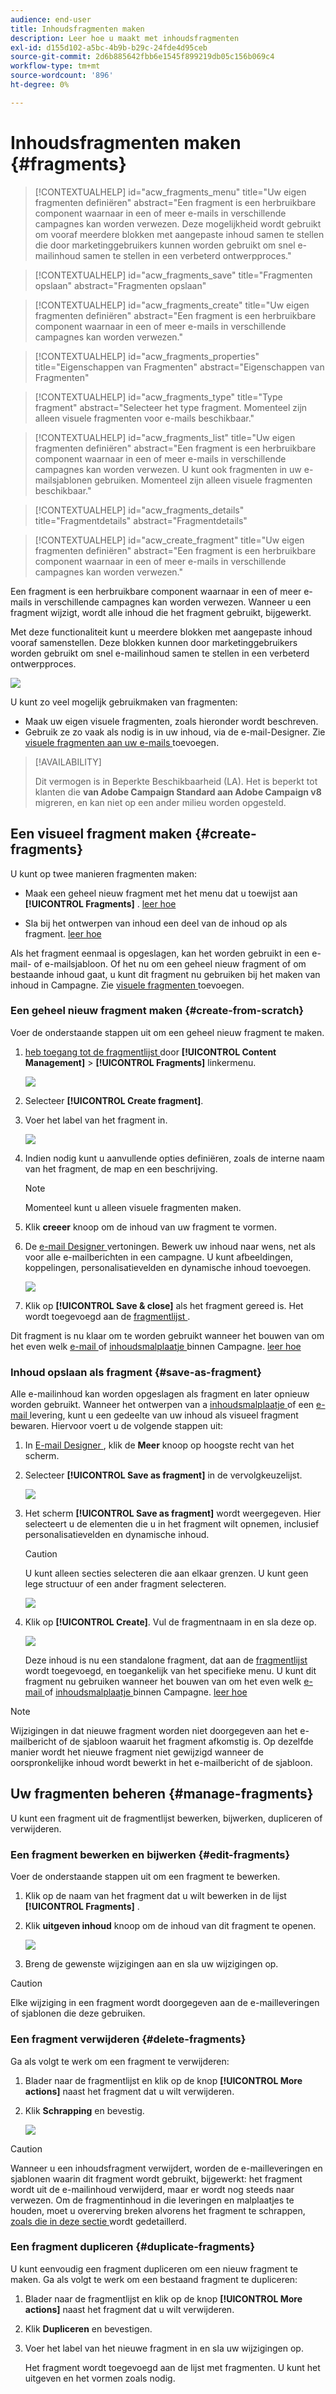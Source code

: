 ```yaml
---
audience: end-user
title: Inhoudsfragmenten maken
description: Leer hoe u maakt met inhoudsfragmenten
exl-id: d155d102-a5bc-4b9b-b29c-24fde4d95ceb
source-git-commit: 2d6b885642fbb6e1545f899219db05c156b069c4
workflow-type: tm+mt
source-wordcount: '896'
ht-degree: 0%

---
```


# Inhoudsfragmenten maken {#fragments}

>[!CONTEXTUALHELP]
>id="acw_fragments_menu"
>title="Uw eigen fragmenten definiëren"
>abstract="Een fragment is een herbruikbare component waarnaar in een of meer e-mails in verschillende campagnes kan worden verwezen. Deze mogelijkheid wordt gebruikt om vooraf meerdere blokken met aangepaste inhoud samen te stellen die door marketinggebruikers kunnen worden gebruikt om snel e-mailinhoud samen te stellen in een verbeterd ontwerpproces."

>[!CONTEXTUALHELP]
>id="acw_fragments_save"
>title="Fragmenten opslaan"
>abstract="Fragmenten opslaan"

>[!CONTEXTUALHELP]
>id="acw_fragments_create"
>title="Uw eigen fragmenten definiëren"
>abstract="Een fragment is een herbruikbare component waarnaar in een of meer e-mails in verschillende campagnes kan worden verwezen."

>[!CONTEXTUALHELP]
>id="acw_fragments_properties"
>title="Eigenschappen van Fragmenten"
>abstract="Eigenschappen van Fragmenten"

>[!CONTEXTUALHELP]
>id="acw_fragments_type"
>title="Type fragment"
>abstract="Selecteer het type fragment. Momenteel zijn alleen visuele fragmenten voor e-mails beschikbaar."

>[!CONTEXTUALHELP]
>id="acw_fragments_list"
>title="Uw eigen fragmenten definiëren"
>abstract="Een fragment is een herbruikbare component waarnaar in een of meer e-mails in verschillende campagnes kan worden verwezen. U kunt ook fragmenten in uw e-mailsjablonen gebruiken. Momenteel zijn alleen visuele fragmenten beschikbaar."

>[!CONTEXTUALHELP]
>id="acw_fragments_details"
>title="Fragmentdetails"
>abstract="Fragmentdetails"

>[!CONTEXTUALHELP]
>id="acw_create_fragment"
>title="Uw eigen fragmenten definiëren"
>abstract="Een fragment is een herbruikbare component waarnaar in een of meer e-mails in verschillende campagnes kan worden verwezen."

Een fragment is een herbruikbare component waarnaar in een of meer e-mails in verschillende campagnes kan worden verwezen. Wanneer u een fragment wijzigt, wordt alle inhoud die het fragment gebruikt, bijgewerkt.

Met deze functionaliteit kunt u meerdere blokken met aangepaste inhoud vooraf samenstellen. Deze blokken kunnen door marketinggebruikers worden gebruikt om snel e-mailinhoud samen te stellen in een verbeterd ontwerpproces.

![](assets/fragments.gif)

U kunt zo veel mogelijk gebruikmaken van fragmenten:

* Maak uw eigen visuele fragmenten, zoals hieronder wordt beschreven.
* Gebruik ze zo vaak als nodig is in uw inhoud, via de e-mail-Designer. Zie [ visuele fragmenten aan uw e-mails ](../email/use-visual-fragments.md) toevoegen.

>[!AVAILABILITY]
>
>Dit vermogen is in Beperkte Beschikbaarheid (LA). Het is beperkt tot klanten die **van Adobe Campaign Standard aan Adobe Campaign v8** migreren, en kan niet op een ander milieu worden opgesteld.

## Een visueel fragment maken {#create-fragments}

U kunt op twee manieren fragmenten maken:

* Maak een geheel nieuw fragment met het menu dat u toewijst aan **[!UICONTROL Fragments]** . [ leer hoe ](#create-from-scratch)

* Sla bij het ontwerpen van inhoud een deel van de inhoud op als fragment. [ leer hoe ](#save-as-fragment)

Als het fragment eenmaal is opgeslagen, kan het worden gebruikt in een e-mail- of e-mailsjabloon. Of het nu om een geheel nieuw fragment of om bestaande inhoud gaat, u kunt dit fragment nu gebruiken bij het maken van inhoud in Campagne. Zie [ visuele fragmenten ](../email/use-visual-fragments.md) toevoegen.

### Een geheel nieuw fragment maken {#create-from-scratch}

Voer de onderstaande stappen uit om een geheel nieuw fragment te maken.

1. [ heb toegang tot de fragmentlijst ](#access-manage-fragments) door **[!UICONTROL Content Management]** > **[!UICONTROL Fragments]** linkermenu.

   ![](assets/fragments-list.png)

1. Selecteer **[!UICONTROL Create fragment]**.

1. Voer het label van het fragment in.

   ![](assets/fragment-create.png)

1. Indien nodig kunt u aanvullende opties definiëren, zoals de interne naam van het fragment, de map en een beschrijving.

   >[!NOTE]
   >
   >Momenteel kunt u alleen visuele fragmenten maken.

1. Klik **creeer** knoop om de inhoud van uw fragment te vormen.

1. De [ e-mail Designer ](../email/get-started-email-designer.md) vertoningen. Bewerk uw inhoud naar wens, net als voor alle e-mailberichten in een campagne. U kunt afbeeldingen, koppelingen, personalisatievelden en dynamische inhoud toevoegen.

   ![](assets/fragment-designer.png)

1. Klik op **[!UICONTROL Save & close]** als het fragment gereed is. Het wordt toegevoegd aan de [ fragmentlijst ](#access-manage-fragments).

Dit fragment is nu klaar om te worden gebruikt wanneer het bouwen van om het even welk [ e-mail ](../email/get-started-email-designer.md) of [ inhoudsmalplaatje ](use-email-templates.md) binnen Campagne. [ leer hoe ](../email/use-visual-fragments.md)


### Inhoud opslaan als fragment {#save-as-fragment}

Alle e-mailinhoud kan worden opgeslagen als fragment en later opnieuw worden gebruikt. Wanneer het ontwerpen van a [ inhoudsmalplaatje ](use-email-templates.md) of een [ e-mail ](../email/get-started-email-designer.md) levering, kunt u een gedeelte van uw inhoud als visueel fragment bewaren. Hiervoor voert u de volgende stappen uit:

1. In [ E-mail Designer ](../email/get-started-email-designer.md), klik de **Meer** knoop op hoogste recht van het scherm.

1. Selecteer **[!UICONTROL Save as fragment]** in de vervolgkeuzelijst.

   ![](assets/fragment-save-as.png)

1. Het scherm **[!UICONTROL Save as fragment]** wordt weergegeven. Hier selecteert u de elementen die u in het fragment wilt opnemen, inclusief personalisatievelden en dynamische inhoud.

   >[!CAUTION]
   >
   >U kunt alleen secties selecteren die aan elkaar grenzen. U kunt geen lege structuur of een ander fragment selecteren.

   ![](assets/fragment-save-as-screen.png)

1. Klik op **[!UICONTROL Create]**. Vul de fragmentnaam in en sla deze op.

   ![](assets/fragment-save-confirm.png)

   Deze inhoud is nu een standalone fragment, dat aan de [ fragmentlijst ](#manage-fragments) wordt toegevoegd, en toegankelijk van het specifieke menu. U kunt dit fragment nu gebruiken wanneer het bouwen van om het even welk [ e-mail ](../email/get-started-email-designer.md) of [ inhoudsmalplaatje ](use-email-templates.md) binnen Campagne. [ leer hoe ](../email/use-visual-fragments.md)

>[!NOTE]
>
>Wijzigingen in dat nieuwe fragment worden niet doorgegeven aan het e-mailbericht of de sjabloon waaruit het fragment afkomstig is. Op dezelfde manier wordt het nieuwe fragment niet gewijzigd wanneer de oorspronkelijke inhoud wordt bewerkt in het e-mailbericht of de sjabloon.

## Uw fragmenten beheren {#manage-fragments}

U kunt een fragment uit de fragmentlijst bewerken, bijwerken, dupliceren of verwijderen.

### Een fragment bewerken en bijwerken {#edit-fragments}

Voer de onderstaande stappen uit om een fragment te bewerken.

1. Klik op de naam van het fragment dat u wilt bewerken in de lijst **[!UICONTROL Fragments]** .
1. Klik **uitgeven inhoud** knoop om de inhoud van dit fragment te openen.

   ![](assets/fragment-edit-content.png)

1. Breng de gewenste wijzigingen aan en sla uw wijzigingen op.

>[!CAUTION]
>
>Elke wijziging in een fragment wordt doorgegeven aan de e-mailleveringen of sjablonen die deze gebruiken.


### Een fragment verwijderen {#delete-fragments}

Ga als volgt te werk om een fragment te verwijderen:

1. Blader naar de fragmentlijst en klik op de knop **[!UICONTROL More actions]** naast het fragment dat u wilt verwijderen.
1. Klik **Schrapping** en bevestig.

   ![](assets/fragment-list-more-actions.png)

>[!CAUTION]
>
>Wanneer u een inhoudsfragment verwijdert, worden de e-mailleveringen en sjablonen waarin dit fragment wordt gebruikt, bijgewerkt: het fragment wordt uit de e-mailinhoud verwijderd, maar er wordt nog steeds naar verwezen. Om de fragmentinhoud in die leveringen en malplaatjes te houden, moet u overerving breken alvorens het fragment te schrappen, [ zoals die in deze sectie ](use-visual-fragments.md#break-inheritance) wordt gedetaillerd.
>

### Een fragment dupliceren {#duplicate-fragments}

U kunt eenvoudig een fragment dupliceren om een nieuw fragment te maken. Ga als volgt te werk om een bestaand fragment te dupliceren:

1. Blader naar de fragmentlijst en klik op de knop **[!UICONTROL More actions]** naast het fragment dat u wilt verwijderen.
1. Klik **Dupliceren** en bevestigen.
1. Voer het label van het nieuwe fragment in en sla uw wijzigingen op.

   Het fragment wordt toegevoegd aan de lijst met fragmenten. U kunt het uitgeven en het vormen zoals nodig.
